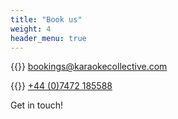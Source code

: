 ```yaml
---
title: "Book us"
weight: 4
header_menu: true
---
```


{{<icon class="fa fa-envelope">}}&nbsp;[bookings@karaokecollective.com](mailto:bookings@karaokecollective.com?subject=Save%20My%20Party)

{{<icon class="fa fa-phone">}}&nbsp;[+44 (0)7472 185588](tel:+447472185588)

Get in touch!
